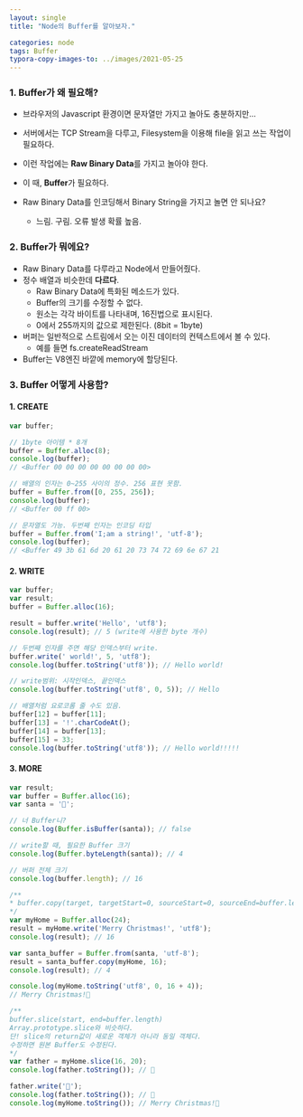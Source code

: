```yaml
---
layout: single
title: "Node의 Buffer를 알아보자."

categories: node
tags: Buffer
typora-copy-images-to: ../images/2021-05-25
---
```


### 1. Buffer가 왜 필요해?
- 브라우저의 Javascript 환경이면 문자열만 가지고 놀아도 충분하지만...

- 서버에서는 TCP Stream을 다루고, Filesystem을 이용해 file을 읽고 쓰는 작업이 필요하다.

- 이런 작업에는 **Raw Binary Data**를 가지고 놀아야 한다.

- 이 때, **Buffer**가 필요하다.

- Raw Binary Data를 인코딩해서 Binary String을 가지고 놀면 안 되나요?
  - 느림. 구림. 오류 발생 확률 높음.
  
  


### 2. Buffer가 뭐에요?
- Raw Binary Data를 다루라고 Node에서 만들어줬다.
- 정수 배열과 비슷한데 **다르다**.
  - Raw Binary Data에 특화된 메소드가 있다.
  - Buffer의 크기를 수정할 수 없다.
  - 원소는 각각 바이트를 나타내며, 16진법으로 표시된다. 
  - 0에서 255까지의 값으로 제한된다. (8bit = 1byte)
- 버퍼는 일반적으로 스트림에서 오는 이진 데이터의 컨텍스트에서 볼 수 있다.
  - 예를 들면 fs.createReadStream
- Buffer는 V8엔진 바깥에 memory에 할당된다.



### 3. Buffer 어떻게 사용함?
  #### 1. CREATE
  ```javascript
  var buffer;

  // 1byte 아이템 * 8개
  buffer = Buffer.alloc(8);
  console.log(buffer);
  // <Buffer 00 00 00 00 00 00 00 00>

  // 배열의 인자는 0~255 사이의 정수. 256 표현 못함.
  buffer = Buffer.from([0, 255, 256]);
  console.log(buffer);
  // <Buffer 00 ff 00>

  // 문자열도 가능. 두번째 인자는 인코딩 타입
  buffer = Buffer.from('I;am a string!', 'utf-8');
  console.log(buffer);
  // <Buffer 49 3b 61 6d 20 61 20 73 74 72 69 6e 67 21
  ```



  #### 2. WRITE

  ```javascript
  var buffer;
  var result;
  buffer = Buffer.alloc(16);

  result = buffer.write('Hello', 'utf8');
  console.log(result); // 5 (write에 사용한 byte 개수)

  // 두번째 인자를 주면 해당 인덱스부터 write.
  buffer.write(' world!', 5, 'utf8');
  console.log(buffer.toString('utf8')); // Hello world!

  // write범위: 시작인덱스, 끝인덱스
  console.log(buffer.toString('utf8', 0, 5)); // Hello

  // 배열처럼 요로코롬 줄 수도 있음.
  buffer[12] = buffer[11];
  buffer[13] = '!'.charCodeAt();
  buffer[14] = buffer[13];
  buffer[15] = 33;
  console.log(buffer.toString('utf8')); // Hello world!!!!!
  ```

  #### 3. MORE
  ```javascript
  var result;
  var buffer = Buffer.alloc(16);
  var santa = '🎅';

  // 너 Buffer니?
  console.log(Buffer.isBuffer(santa)); // false

  // write할 때, 필요한 Buffer 크기
  console.log(Buffer.byteLength(santa)); // 4

  // 버퍼 전체 크기
  console.log(buffer.length); // 16

  /**
  * buffer.copy(target, targetStart=0, sourceStart=0, sourceEnd=buffer.length)
  */
  var myHome = Buffer.alloc(24);
  result = myHome.write('Merry Christmas!', 'utf8');
  console.log(result); // 16

  var santa_buffer = Buffer.from(santa, 'utf-8');
  result = santa_buffer.copy(myHome, 16);
  console.log(result); // 4

  console.log(myHome.toString('utf8', 0, 16 + 4));
  // Merry Christmas!🎅

  /**
  buffer.slice(start, end=buffer.length)
  Array.prototype.slice와 비슷하다.
  단! slice의 return값이 새로운 객체가 아니라 동일 객체다.
  수정하면 원본 Buffer도 수정된다.
  */
  var father = myHome.slice(16, 20);
  console.log(father.toString()); // 🎅

  father.write('👨');
  console.log(father.toString()); // 👨
  console.log(myHome.toString()); // Merry Christmas!👨
  ```
